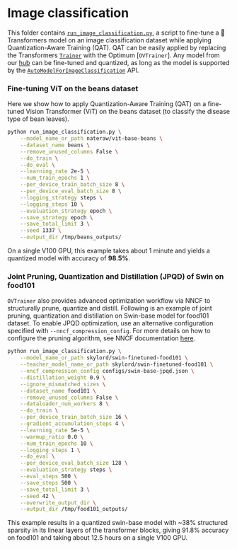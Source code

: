 <!---
Copyright 2022 The HuggingFace Team. All rights reserved.

Licensed under the Apache License, Version 2.0 (the "License");
you may not use this file except in compliance with the License.
You may obtain a copy of the License at

    http://www.apache.org/licenses/LICENSE-2.0

Unless required by applicable law or agreed to in writing, software
distributed under the License is distributed on an "AS IS" BASIS,
WITHOUT WARRANTIES OR CONDITIONS OF ANY KIND, either express or implied.
See the License for the specific language governing permissions and
limitations under the License.
-->
# Image classification

This folder contains [`run_image_classification.py`](https://github.com/huggingface/optimum/blob/main/examples/openvino/image-classification/run_image_classification.py), a script to fine-tune a 🤗 Transformers model on an image classification dataset while applying Quantization-Aware Training (QAT). QAT can be easily applied by replacing the Transformers [`Trainer`](https://huggingface.co/docs/transformers/main/en/main_classes/trainer#trainer) with the Optimum [`OVTrainer`]. Any model from our [hub](https://huggingface.co/models) can be fine-tuned and quantized, as long as the model is supported by the [`AutoModelForImageClassification`](https://huggingface.co/docs/transformers/main/en/model_doc/auto#transformers.AutoModelForImageClassification) API.

### Fine-tuning ViT on the beans dataset

Here we show how to apply Quantization-Aware Training (QAT) on a fine-tuned Vision Transformer (ViT) on the beans dataset (to classify the disease type of bean leaves).

```bash
python run_image_classification.py \
    --model_name_or_path nateraw/vit-base-beans \
    --dataset_name beans \
    --remove_unused_columns False \
    --do_train \
    --do_eval \
    --learning_rate 2e-5 \
    --num_train_epochs 1 \
    --per_device_train_batch_size 8 \
    --per_device_eval_batch_size 8 \
    --logging_strategy steps \
    --logging_steps 10 \
    --evaluation_strategy epoch \
    --save_strategy epoch \
    --save_total_limit 3 \
    --seed 1337 \
    --output_dir /tmp/beans_outputs/
```

On a single V100 GPU, this example takes about 1 minute and yields a quantized model with accuracy of **98.5%**.

### Joint Pruning, Quantization and Distillation (JPQD) of Swin on food101

`OVTrainer` also provides advanced optimization workflow via NNCF to structurally prune, quantize and distill. Following is an example of joint pruning, quantization and distillation on Swin-base model for food101 dataset. To enable JPQD optimization, use an alternative configuration specified with `--nncf_compression_config`. For more details on how to configure the pruning algorithm, see NNCF documentation [here](https://github.com/openvinotoolkit/nncf/blob/develop/nncf/experimental/torch/sparsity/movement/MovementSparsity.md).

```bash
python run_image_classification.py \
    --model_name_or_path skylord/swin-finetuned-food101 \
    --teacher_model_name_or_path skylord/swin-finetuned-food101 \
    --nncf_compression_config configs/swin-base-jpqd.json \
    --distillation_weight 0.9 \
    --ignore_mismatched_sizes \
    --dataset_name food101 \
    --remove_unused_columns False \
    --dataloader_num_workers 8 \
    --do_train \
    --per_device_train_batch_size 16 \
    --gradient_accumulation_steps 4 \
    --learning_rate 5e-5 \
    --warmup_ratio 0.0 \
    --num_train_epochs 10 \
    --logging_steps 1 \
    --do_eval \
    --per_device_eval_batch_size 128 \
    --evaluation_strategy steps \
    --eval_steps 500 \
    --save_steps 500 \
    --save_total_limit 3 \
    --seed 42 \
    --overwrite_output_dir \
    --output_dir /tmp/food101_outputs/
```

This example results in a quantized swin-base model with ~38% structured sparsity in its linear layers of the transformer blocks, giving 91.8% accuracy on food101 and taking about 12.5 hours on a single V100 GPU.
